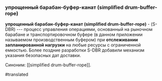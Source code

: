 ### упрощенный барабан-буфер-канат (simplified drum-buffer-rope)

**упрощенный барабан-буфер-канат (simplified drum-buffer-rope)** - (S-DBR) --- процесс управления операциями, основанный на рыночном барабане и транспортировочном буфере (в данном приложении называемом производственным буфером) при **отслеживании запланированной нагрузки** на любые ресурсы с ограниченной емкостью. Более поздние разработки S-DBR добавили механизм указания безопасных дат доставки.

Синоним: [[simplified drum-buffer-rope]].

#translated
